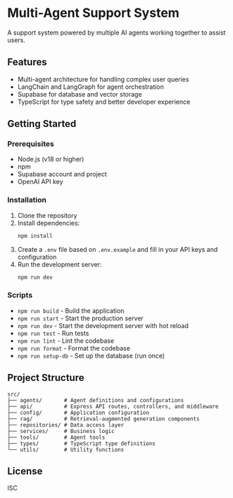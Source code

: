 # Multi-Agent Support System

A support system powered by multiple AI agents working together to assist users.

## Features

- Multi-agent architecture for handling complex user queries
- LangChain and LangGraph for agent orchestration
- Supabase for database and vector storage
- TypeScript for type safety and better developer experience

## Getting Started

### Prerequisites

- Node.js (v18 or higher)
- npm
- Supabase account and project
- OpenAI API key

### Installation

1. Clone the repository
2. Install dependencies:
   ```bash
   npm install
   ```
3. Create a `.env` file based on `.env.example` and fill in your API keys and configuration
4. Run the development server:
   ```bash
   npm run dev
   ```

### Scripts

- `npm run build` - Build the application
- `npm run start` - Start the production server
- `npm run dev` - Start the development server with hot reload
- `npm run test` - Run tests
- `npm run lint` - Lint the codebase
- `npm run format` - Format the codebase
- `npm run setup-db` - Set up the database (run once)

## Project Structure

```
src/
├── agents/       # Agent definitions and configurations
├── api/          # Express API routes, controllers, and middleware
├── config/       # Application configuration
├── rag/          # Retrieval-augmented generation components
├── repositories/ # Data access layer
├── services/     # Business logic
├── tools/        # Agent tools
├── types/        # TypeScript type definitions
└── utils/        # Utility functions
```

## License

ISC